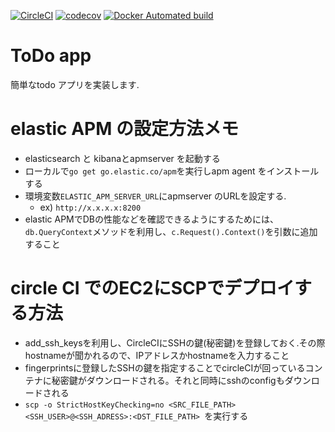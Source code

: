 
[![CircleCI](https://circleci.com/gh/lottotto/todo-app.svg?style=svg)](https://circleci.com/gh/lottotto/todo-app)
[![codecov](https://codecov.io/gh/lottotto/todo-app/branch/main/graph/badge.svg?token=HPYQ70GGG3)](https://codecov.io/gh/lottotto/todo-app)
[![Docker Automated build](https://img.shields.io/docker/automated/danish9966/todo-app)](https://hub.docker.com/repository/docker/danish9966/todo-app)
# ToDo app
簡単なtodo アプリを実装します.


# elastic APM の設定方法メモ

- elasticsearch と kibanaとapmserver を起動する
- ローカルで`go get go.elastic.co/apm`を実行しapm agent をインストールする
- 環境変数`ELASTIC_APM_SERVER_URL`にapmserver のURLを設定する.
  - ex) `http://x.x.x.x:8200`
- elastic APMでDBの性能などを確認できるようにするためには、`db.QueryContext`メソッドを利用し、`c.Request().Context()`を引数に追加すること

# circle CI でのEC2にSCPでデプロイする方法
- add_ssh_keysを利用し、CircleCIにSSHの鍵(秘密鍵)を登録しておく.その際hostnameが聞かれるので、IPアドレスかhostnameを入力すること
- fingerprintsに登録したSSHの鍵を指定することでcircleCIが回っているコンテナに秘密鍵がダウンロードされる。それと同時にsshのconfigもダウンロードされる
- `scp -o StrictHostKeyChecking=no <SRC_FILE_PATH> <SSH_USER>@<SSH_ADRESS>:<DST_FILE_PATH> `を実行する
